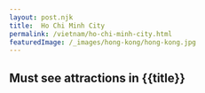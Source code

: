 ```yaml
---
layout: post.njk
title:  Ho Chi Minh City
permalink: /vietnam/ho-chi-minh-city.html
featuredImage: /_images/hong-kong/hong-kong.jpg
---
```

## Must see attractions in {{title}}